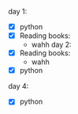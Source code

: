 day 1: 
* [X] python
* [X] Reading books:
	- wahh
day 2:
* [X] Reading books:
	- wahh
* [X] python

day 4:
* [X] python

